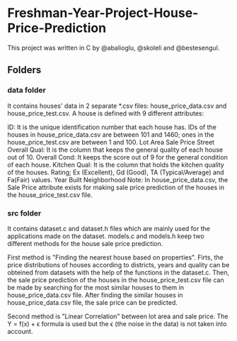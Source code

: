 # Freshman-Year-Project-House-Price-Prediction
This project was written in C by @abalioglu, @skoleli and @bestesengul.


## Folders
### data folder
It contains houses' data in 2 separate *.csv files: house_price_data.csv and house_price_test.csv. A house is defined with 9 different attributes:

ID: It is the unique identification number that each house has. IDs of the houses in house_price_data.csv are between 101 and 1460; ones in the house_price_test.csv are between 1 and 100.
Lot Area
Sale Price
Street
Overall Qual: It is the column that keeps the general quality of each house out of 10.
Overall Cond: It keeps the score out of 9 for the general condition of each house.
Kitchen Qual: It is the column that holds the kitchen quality of the houses. Rating; Ex (Excellent), Gd (Good), TA (Typical/Average) and Fa(Fair) values.
Year Built
Neighborhood
Note: In house_price_data.csv, the Sale Price attribute exists for making sale price prediction of the houses in the house_price_test.csv file.

### src folder
It contains dataset.c and dataset.h files which are mainly used for the applications made on the dataset. models.c and models.h keep two different methods for the house sale price prediction.

First method is "Finding the nearest house based on properties". Firts, the price distributions of houses according to districts, years and quality can be obteined from datasets with the help of the functions in the dataset.c. Then, the sale price prediction of the houses in the house_price_test.csv file can be made by searching for the most similar houses to them in house_price_data.csv file. After finding the similar houses in house_price_data.csv file, the sale price can be predicted.

Second method is "Linear Correlation" between lot area and sale price. The Y = f(x) + ϵ formula is used but the ϵ (the noise in the data) is not taken into account.
